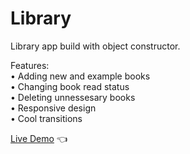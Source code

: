 # Library

Library app build with object constructor.

Features:<br>
• Adding new and example books<br>
• Changing book read status<br>
• Deleting unnessesary books<br>
• Responsive design<br>
• Cool transitions<br>

[Live Demo](https://mariuszciaston.github.io/Library) :point_left:

